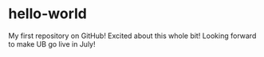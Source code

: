 # hello-world
My first repository on GitHub!
Excited about this whole bit! Looking forward to make UB go live in July! 
